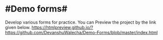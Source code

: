#Demo forms#
============
Develop various forms for practice.
You can Preview the project by the link given below.
https://htmlpreview.github.io/?https://github.com/DevanshuWalecha/Demo-Forms/blob/master/index.html